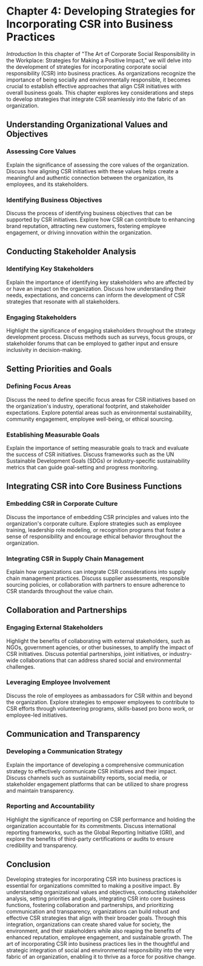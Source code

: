 Chapter 4: Developing Strategies for Incorporating CSR into Business Practices
==============================================================================

*Introduction* In this chapter of "The Art of Corporate Social Responsibility in the Workplace: Strategies for Making a Positive Impact," we will delve into the development of strategies for incorporating corporate social responsibility (CSR) into business practices. As organizations recognize the importance of being socially and environmentally responsible, it becomes crucial to establish effective approaches that align CSR initiatives with overall business goals. This chapter explores key considerations and steps to develop strategies that integrate CSR seamlessly into the fabric of an organization.

Understanding Organizational Values and Objectives
--------------------------------------------------

### Assessing Core Values

Explain the significance of assessing the core values of the organization. Discuss how aligning CSR initiatives with these values helps create a meaningful and authentic connection between the organization, its employees, and its stakeholders.

### Identifying Business Objectives

Discuss the process of identifying business objectives that can be supported by CSR initiatives. Explore how CSR can contribute to enhancing brand reputation, attracting new customers, fostering employee engagement, or driving innovation within the organization.

Conducting Stakeholder Analysis
-------------------------------

### Identifying Key Stakeholders

Explain the importance of identifying key stakeholders who are affected by or have an impact on the organization. Discuss how understanding their needs, expectations, and concerns can inform the development of CSR strategies that resonate with all stakeholders.

### Engaging Stakeholders

Highlight the significance of engaging stakeholders throughout the strategy development process. Discuss methods such as surveys, focus groups, or stakeholder forums that can be employed to gather input and ensure inclusivity in decision-making.

Setting Priorities and Goals
----------------------------

### Defining Focus Areas

Discuss the need to define specific focus areas for CSR initiatives based on the organization's industry, operational footprint, and stakeholder expectations. Explore potential areas such as environmental sustainability, community engagement, employee well-being, or ethical sourcing.

### Establishing Measurable Goals

Explain the importance of setting measurable goals to track and evaluate the success of CSR initiatives. Discuss frameworks such as the UN Sustainable Development Goals (SDGs) or industry-specific sustainability metrics that can guide goal-setting and progress monitoring.

Integrating CSR into Core Business Functions
--------------------------------------------

### Embedding CSR in Corporate Culture

Discuss the importance of embedding CSR principles and values into the organization's corporate culture. Explore strategies such as employee training, leadership role modeling, or recognition programs that foster a sense of responsibility and encourage ethical behavior throughout the organization.

### Integrating CSR in Supply Chain Management

Explain how organizations can integrate CSR considerations into supply chain management practices. Discuss supplier assessments, responsible sourcing policies, or collaboration with partners to ensure adherence to CSR standards throughout the value chain.

Collaboration and Partnerships
------------------------------

### Engaging External Stakeholders

Highlight the benefits of collaborating with external stakeholders, such as NGOs, government agencies, or other businesses, to amplify the impact of CSR initiatives. Discuss potential partnerships, joint initiatives, or industry-wide collaborations that can address shared social and environmental challenges.

### Leveraging Employee Involvement

Discuss the role of employees as ambassadors for CSR within and beyond the organization. Explore strategies to empower employees to contribute to CSR efforts through volunteering programs, skills-based pro bono work, or employee-led initiatives.

Communication and Transparency
------------------------------

### Developing a Communication Strategy

Explain the importance of developing a comprehensive communication strategy to effectively communicate CSR initiatives and their impact. Discuss channels such as sustainability reports, social media, or stakeholder engagement platforms that can be utilized to share progress and maintain transparency.

### Reporting and Accountability

Highlight the significance of reporting on CSR performance and holding the organization accountable for its commitments. Discuss international reporting frameworks, such as the Global Reporting Initiative (GRI), and explore the benefits of third-party certifications or audits to ensure credibility and transparency.

Conclusion
----------

Developing strategies for incorporating CSR into business practices is essential for organizations committed to making a positive impact. By understanding organizational values and objectives, conducting stakeholder analysis, setting priorities and goals, integrating CSR into core business functions, fostering collaboration and partnerships, and prioritizing communication and transparency, organizations can build robust and effective CSR strategies that align with their broader goals. Through this integration, organizations can create shared value for society, the environment, and their stakeholders while also reaping the benefits of enhanced reputation, employee engagement, and sustainable growth. The art of incorporating CSR into business practices lies in the thoughtful and strategic integration of social and environmental responsibility into the very fabric of an organization, enabling it to thrive as a force for positive change.
